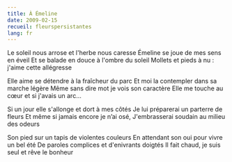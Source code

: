 ```yaml
---
title: À Émeline
date: 2009-02-15
recueil: fleurspersistantes
lang: fr
---
```


Le soleil nous arrose et l'herbe nous caresse
Émeline se joue de mes sens en éveil
Et se balade en douce à l'ombre du soleil
Mollets et pieds à nu : j'aime cette allégresse

Elle aime se détendre à la fraîcheur du parc
Et moi la contempler dans sa marche légère
Même sans dire mot je vois son caractère
Elle me touche au cœur et si j'avais un arc…

Si un jour elle s'allonge et dort à mes côtés
Je lui préparerai un parterre de fleurs
Et même si jamais encore je n’ai osé,
J'embrasserai soudain au milieu des odeurs

Son pied sur un tapis de violentes couleurs
En attendant son oui pour vivre un bel été
De paroles complices et d'enivrants doigtés
Il fait chaud, je suis seul et rêve le bonheur
